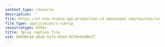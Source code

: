 ```yaml
---
content_type: resource
description: ''
file: https://ol-ocw-studio-app-production.s3.amazonaws.com/courses/res-6-012-introduction-to-probability-spring-2018/86b98e44d6ab5e7e93ed8570eb100e37_0IJFBMIU6x4.vtt
file_type: application/x-subrip
resourcetype: Other
title: 3play caption file
uid: 86b98e44-d6ab-5e7e-93ed-8570eb100e37
---
```

